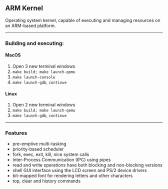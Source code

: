 ## ARM Kernel

Operating system kernel, capable of executing and managing resources on an ARM-based platform.

***
### Building and executing:
#### MacOS
1. Open 3 new terminal windows
1. `make build; make launch-qemu`
2. `make launch-console`
3. `make launch-gdb`, `continue`

#### Linux
1. Open 2 new terminal windows
2. `make build; make launch-qemu`
3. `make launch-gdb`, `continue`

***
### Features

- pre-emptive multi-tasking
- priority-based scheduler
- fork, exec, exit, kill, nice system calls
- Inter-Process Communication (IPC) using pipes
- read and write operations have both blocking and non-blocking versions
- shell GUI interface using the LCD screen and PS/2 device drivers
- bit-mapped font for rendering letters and other characters
- top, clear and history commands
